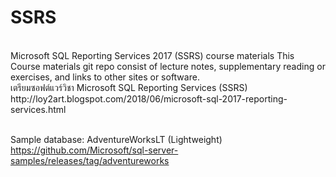 # SSRS
<br>
Microsoft SQL Reporting Services 2017 (SSRS) course materials
This Course materials git repo consist of lecture notes, supplementary reading or exercises, and links to other sites or software.
<br>
เตรียมซอฟต์แวร์วิชา Microsoft SQL Reporting Services (SSRS)<br>
http://loy2art.blogspot.com/2018/06/microsoft-sql-2017-reporting-services.html <br><br>

Sample database: AdventureWorksLT (Lightweight)<br>
https://github.com/Microsoft/sql-server-samples/releases/tag/adventureworks <br><br>



